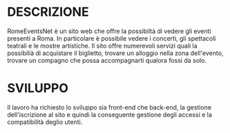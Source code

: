 # DESCRIZIONE 
RomeEventsNet è un sito web che offre la possibiltà di vedere gli eventi presenti a Roma. In particolare è possibile vedere i concerti, gli spettacoli teatrali e le mostre artistiche.
Il sito offre numerevoli servizi quali la possibilià di acquistare il biglietto, trovare un alloggio nella zona dell'evento, trovare un compagno che possa accompagnarti qualora fossi da solo.

# SVILUPPO
Il lavoro ha richiesto lo sviluppo sia front-end che back-end, la gestione dell'iscrizione al sito e quindi la conseguente gestione degli accessi e la compatibilità deglio utenti.


